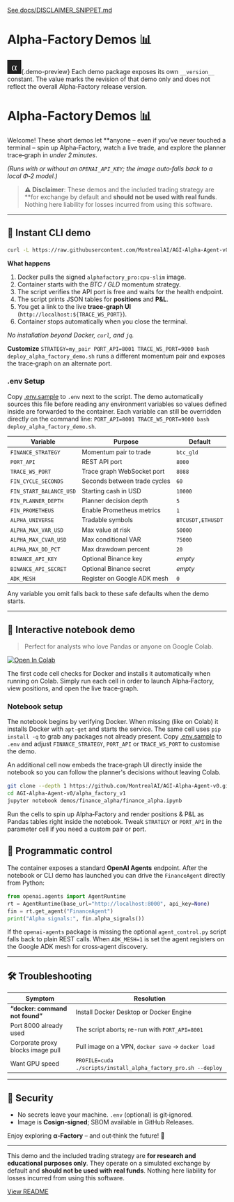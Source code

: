 [See docs/DISCLAIMER_SNIPPET.md](../DISCLAIMER_SNIPPET.md)

# Alpha‑Factory Demos 📊

![preview](../finance_alpha/assets/preview.svg){.demo-preview}
Each demo package exposes its own `__version__` constant. The value marks the revision of that demo only and does not reflect the overall Alpha‑Factory release version.


# Alpha‑Factory Demos 📊

Welcome! These short demos let **anyone – even if you’ve never touched a
terminal – spin up Alpha‑Factory, watch a live trade, and explore the
planner trace‑graph in *under 2 minutes*.

*(Runs with or without an `OPENAI_API_KEY`; the image auto‑falls back to
a local Φ‑2 model.)*

> **⚠️ Disclaimer**: These demos and the included trading strategy are **for
> exchange by default and **should not be used with real funds**. Nothing here
> liability for losses incurred from using this software.

---

## 🚀 Instant CLI demo

```bash
curl -L https://raw.githubusercontent.com/MontrealAI/AGI-Alpha-Agent-v0/main/alpha_factory_v1/demos/finance_alpha/deploy_alpha_factory_demo.sh | bash
```

**What happens**

1. Docker pulls the signed `alphafactory_pro:cpu-slim` image.
2. Container starts with the *BTC / GLD* momentum strategy.
3. The script verifies the API port is free and waits for the health endpoint.
4. The script prints JSON tables for **positions** and **P&L**.
5. You get a link to the live **trace‑graph UI** (`http://localhost:${TRACE_WS_PORT}`).
6. Container stops automatically when you close the terminal.

_No installation beyond Docker, `curl`, and `jq`._

**Customize**
`STRATEGY=my_pair PORT_API=8001 TRACE_WS_PORT=9000 bash deploy_alpha_factory_demo.sh`
runs a different momentum pair and exposes the trace‑graph on an alternate
port.

### .env Setup
Copy [.env.sample](.env.sample) to `.env` next to the script. The demo
automatically sources this file before reading any environment variables so
values defined inside are forwarded to the container.
Each variable can still be overridden directly on the command line:
`PORT_API=8001 TRACE_WS_PORT=9000 bash deploy_alpha_factory_demo.sh`.

| Variable | Purpose | Default |
|----------|---------|---------|
| `FINANCE_STRATEGY` | Momentum pair to trade | `btc_gld` |
| `PORT_API` | REST API port | `8000` |
| `TRACE_WS_PORT` | Trace graph WebSocket port | `8088` |
| `FIN_CYCLE_SECONDS` | Seconds between trade cycles | `60` |
| `FIN_START_BALANCE_USD` | Starting cash in USD | `10000` |
| `FIN_PLANNER_DEPTH` | Planner decision depth | `5` |
| `FIN_PROMETHEUS` | Enable Prometheus metrics | `1` |
| `ALPHA_UNIVERSE` | Tradable symbols | `BTCUSDT,ETHUSDT` |
| `ALPHA_MAX_VAR_USD` | Max value at risk | `50000` |
| `ALPHA_MAX_CVAR_USD` | Max conditional VAR | `75000` |
| `ALPHA_MAX_DD_PCT` | Max drawdown percent | `20` |
| `BINANCE_API_KEY` | Optional Binance key | _empty_ |
| `BINANCE_API_SECRET` | Optional Binance secret | _empty_ |
| `ADK_MESH` | Register on Google ADK mesh | `0` |

Any variable you omit falls back to these safe defaults when the demo starts.

---

## 📒 Interactive notebook demo

> Perfect for analysts who love Pandas or anyone on Google Colab.

[![Open In Colab](https://colab.research.google.com/assets/colab-badge.svg)](https://colab.research.google.com/github/MontrealAI/AGI-Alpha-Agent-v0/blob/main/alpha_factory_v1/demos/finance_alpha/finance_alpha.ipynb)

The first code cell checks for Docker and installs it automatically when running on Colab. Simply run each cell in order to launch Alpha‑Factory, view positions, and open the live trace‑graph.

### Notebook setup
The notebook begins by verifying Docker. When missing (like on Colab) it installs
Docker with `apt-get` and starts the service. The same cell uses `pip install -q`
to grab any packages not already present. Copy [.env.sample](.env.sample) to `.env`
and adjust `FINANCE_STRATEGY`, `PORT_API` or `TRACE_WS_PORT` to customise the demo.

An additional cell now embeds the trace‑graph UI directly inside the notebook so you can follow the planner's decisions without leaving Colab.

```bash
git clone --depth 1 https://github.com/MontrealAI/AGI-Alpha-Agent-v0.git
cd AGI-Alpha-Agent-v0/alpha_factory_v1
jupyter notebook demos/finance_alpha/finance_alpha.ipynb
```

Run the cells to spin up Alpha‑Factory and render positions & P&L as
Pandas tables right inside the notebook. Tweak `STRATEGY` or `PORT_API`
in the parameter cell if you need a custom pair or port.

## 🧩 Programmatic control

The container exposes a standard **OpenAI Agents** endpoint. After the
notebook or CLI demo has launched you can drive the `FinanceAgent`
directly from Python:

```python
from openai.agents import AgentRuntime
rt = AgentRuntime(base_url="http://localhost:8000", api_key=None)
fin = rt.get_agent("FinanceAgent")
print("Alpha signals:", fin.alpha_signals())
```

If the `openai-agents` package is missing the optional
`agent_control.py` script falls back to plain REST calls. When
`ADK_MESH=1` is set the agent registers on the Google ADK mesh for
cross‑agent discovery.

---


## 🛠️ Troubleshooting

| Symptom | Resolution |
|---------|------------|
| **“docker: command not found”** | Install Docker Desktop or Docker Engine |
| Port 8000 already used | The script aborts; re-run with `PORT_API=8001` |
| Corporate proxy blocks image pull | Pull image on a VPN, `docker save` → `docker load` |
| Want GPU speed | `PROFILE=cuda ./scripts/install_alpha_factory_pro.sh --deploy` |

---

## 🔐 Security

* No secrets leave your machine. `.env` (optional) is git‑ignored.  
* Image is **Cosign‑signed**; SBOM available in GitHub Releases.

Enjoy exploring **α‑Factory** – and out‑think the future! 🚀

---

This demo and the included trading strategy are **for research and
educational purposes only**. They operate on a simulated exchange by
default and **should not be used with real funds**. Nothing here
liability for losses incurred from using this software.

[View README](../../alpha_factory_v1/demos/finance_alpha/README.md)
